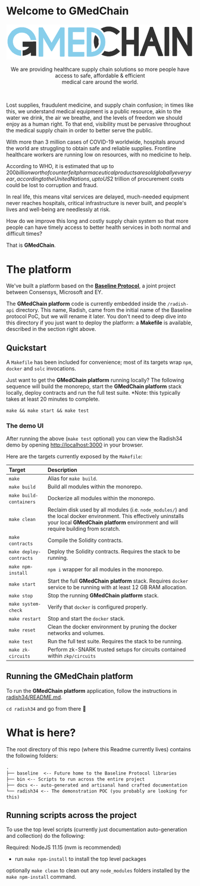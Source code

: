 # Welcome to GMedChain

<div align="center">
  <img src="docs/assets/gmedchain-logo/gmedchain.png" />
  <p>
    We are providing healthcare supply chain solutions so more people have access to safe, affordable & efficient 
    <br/>
    medical care around the world. 
  </p>
  <br/>
</div>

Lost supplies, fraudulent medicine, and supply chain confusion; in times like this, we understand medical equipment is a public resource, akin to the water we drink, the air we breathe, and the levels of freedom we should enjoy as a human right. To that end, visibility must be pervasive throughout the medical supply chain in order to better serve the public. 

With more than 3 million cases of COVID-19 worldwide, hospitals around the world are struggling to obtain safe and reliable supplies. Frontline healthcare workers are running low on resources, with no medicine to help. 

According to WHO, it is estimated that up to $200 billion worth of counterfeit pharmaceutical products are sold globally every year, according to the United Nations, up to US$2 trillion of procurement costs could be lost to corruption and fraud.

In real life, this means vital services are delayed, much-needed equipment never reaches hospitals, critical infrastructure is never built, and people's lives and well-being are needlessly at risk.

How do we improve this long and costly supply chain system so that more people can have timely access to better health services in both normal and difficult times? 



That is __GMedChain__.

# The platform

We've built a platform based on the [__Baseline Protocol__](https://github.com/ethereum-oasis/baseline), a joint project between Consensys, Microsoft and EY. 

The __GMedChain platform__ code is currently embedded inside the `/radish-api` directory. This name, Radish, came from the initial name of the Baseline protocol PoC, but we will rename it later. You don't need to deep dive into this directory if you just want to deploy the platform: a __Makefile__ is available, described in the section right above.

## Quickstart

A `Makefile` has been included for convenience; most of its targets wrap `npm`, `docker` and `solc` invocations.

Just want to get the __GMedChain platform__ running locally? The following sequence will build the monorepo, start the __GMedChain platform__ stack locally, deploy contracts and run the full test suite. *Note: this typically takes at least 20 minutes to complete.

```
make && make start && make test
```

### The demo UI

After running the above (`make test` optional) you can view the Radish34 demo by opening [http://localhost:3000](http://localhost:3000) in your browser.

Here are the targets currently exposed by the `Makefile`:

| Target | Description |
|:-------------|:------------------------------------------------------------|
| `make` | Alias for `make build`. |
| `make build` | Build all modules within the monorepo. |
| `make build-containers` | Dockerize all modules within the monorepo. |
| `make clean` | Reclaim disk used by all modules (i.e. `node_modules/`) and the local docker environment. This effectively uninstalls your local __GMedChain platform__ environment and will require building from scratch. |
| `make contracts` | Compile the Solidity contracts. |
| `make deploy-contracts` | Deploy the Solidity contracts. Requires the stack to be running. |
| `make npm-install` | `npm i` wrapper for all modules in the monorepo. |
| `make start` | Start the full __GMedChain platform__ stack. Requires `docker` service to be running with at least 12 GB RAM allocation. |
| `make stop` | Stop the running __GMedChain platform__ stack. |
| `make system-check` | Verify that `docker` is configured properly. |
| `make restart` | Stop and start the `docker` stack. |
| `make reset` | Clean the docker environment by pruning the docker networks and volumes. |
| `make test` | Run the full test suite. Requires the stack to be running. |
| `make zk-circuits` | Perform zk-SNARK trusted setups for circuits contained within `zkp/circuits` |

## Running the GMedChain platform

To run the __GMedChain platform__ application, follow the instructions in [radish34/README.md](radish34/README.md).

`cd radish34` and go from there 🚀

# What is here?

The root directory of this repo (where this Readme currently lives) contains the following folders:

```
.
├── baseline  <-- Future home to the Baseline Protocol libraries
├── bin <-- Scripts to run across the entire project
├── docs <-- auto-generated and artisanal hand crafted documentation 
└── radish34 <-- The demonstration POC (you probably are looking for this)
```

## Running scripts across the project

To use the top level scripts (currently just documentation auto-generation and collection) do the following: 

Required: NodeJS 11.15 (nvm is recommended)

 - run `make npm-install` to install the top level packages

optionally `make clean` to clean out any `node_modules` folders installed by the `make npm-install` command.

